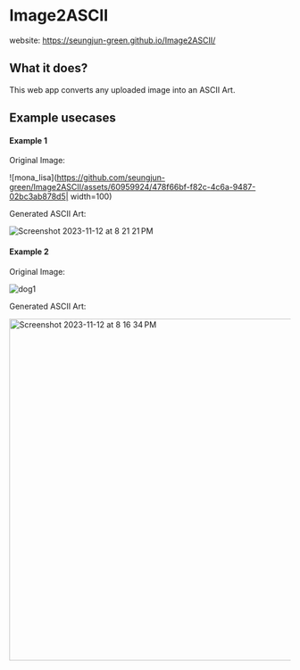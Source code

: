 # Image2ASCII

website: https://seungjun-green.github.io/Image2ASCII/

## What it does?
This web app converts any uploaded image into an ASCII Art. 

## Example usecases

#### Example 1

Original Image:

![mona_lisa](https://github.com/seungjun-green/Image2ASCII/assets/60959924/478f66bf-f82c-4c6a-9487-02bc3ab878d5| width=100)

Generated ASCII Art:

![Screenshot 2023-11-12 at 8 21 21 PM](https://github.com/seungjun-green/Image2ASCII/assets/60959924/ef8acfa7-155d-4507-810b-daeb1e2bf2b7)




#### Example 2

Original Image: 


![dog1](https://github.com/seungjun-green/Image2ASCII/assets/60959924/368e02f9-0181-4a71-a060-6e507d4376fd)


Generated ASCII Art:

<img width="613" alt="Screenshot 2023-11-12 at 8 16 34 PM" src="https://github.com/seungjun-green/Image2ASCII/assets/60959924/4b5ccc57-792a-4a73-bcb2-dfb32e6b8ed9">


